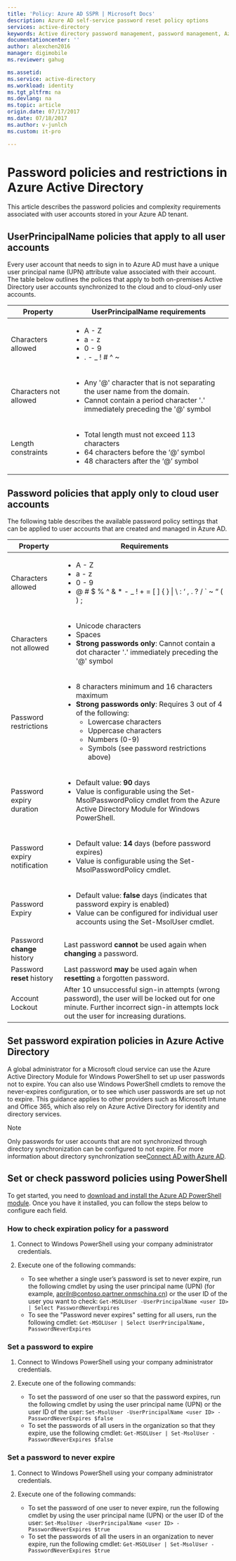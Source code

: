 ```yaml
---
title: 'Policy: Azure AD SSPR | Microsoft Docs'
description: Azure AD self-service password reset policy options
services: active-directory
keywords: Active directory password management, password management, Azure AD self service password reset
documentationcenter: ''
author: alexchen2016
manager: digimobile
ms.reviewer: gahug

ms.assetid: 
ms.service: active-directory
ms.workload: identity
ms.tgt_pltfrm: na
ms.devlang: na
ms.topic: article
origin.date: 07/17/2017
ms.date: 07/18/2017
ms.author: v-junlch
ms.custom: it-pro

---
```

# Password policies and restrictions in Azure Active Directory

This article describes the password policies and complexity requirements associated with user accounts stored in your Azure AD tenant.


## UserPrincipalName policies that apply to all user accounts

Every user account that needs to sign in to Azure AD must have a unique user principal name (UPN) attribute value associated with their account. The table below outlines the polices that apply to both on-premises Active Directory user accounts synchronized to the cloud and to cloud-only user accounts.

| Property | UserPrincipalName requirements |
| --- | --- |
| Characters allowed |<ul> <li>A - Z</li> <li>a - z</li><li>0 - 9</li> <li> . - \_ ! \# ^ \~</li></ul> |
| Characters not allowed |<ul> <li>Any '@' character that is not separating the user name from the domain.</li> <li>Cannot contain a period character '.' immediately preceding the '@' symbol</li></ul> |
| Length constraints |<ul> <li>Total length must not exceed 113 characters</li><li>64 characters before the ‘@’ symbol</li><li>48 characters after the ‘@’ symbol</li></ul> |

## Password policies that apply only to cloud user accounts

The following table describes the available password policy settings that can be applied to user accounts that are created and managed in Azure AD.

| Property | Requirements |
| --- | --- |
| Characters allowed |<ul><li>A - Z</li><li>a - z</li><li>0 - 9</li> <li>@ # $ % ^ & * - _ ! + = [ ] { } &#124; \ : ‘ , . ? / ` ~ “ ( ) ;</li></ul> |
| Characters not allowed |<ul><li>Unicode characters</li><li>Spaces</li><li> **Strong passwords only**: Cannot contain a dot character '.' immediately preceding the '@' symbol</li></ul> |
| Password restrictions |<ul><li>8 characters minimum and 16 characters maximum</li><li>**Strong passwords only**: Requires 3 out of 4 of the following:<ul><li>Lowercase characters</li><li>Uppercase characters</li><li>Numbers (0-9)</li><li>Symbols (see password restrictions above)</li></ul></li></ul> |
| Password expiry duration |<ul><li>Default value: **90** days </li><li>Value is configurable using the Set-MsolPasswordPolicy cmdlet from the Azure Active Directory Module for Windows PowerShell.</li></ul> |
| Password expiry notification |<ul><li>Default value: **14** days (before password expires)</li><li>Value is configurable using the Set-MsolPasswordPolicy cmdlet.</li></ul> |
| Password Expiry |<ul><li>Default value: **false** days (indicates that password expiry is enabled) </li><li>Value can be configured for individual user accounts using the Set-MsolUser cmdlet. </li></ul> |
| Password **change** history |Last password **cannot** be used again when **changing** a password. |
| Password **reset** history | Last password **may** be used again when **resetting** a forgotten password. |
| Account Lockout |After 10 unsuccessful sign-in attempts (wrong password), the user will be locked out for one minute. Further incorrect sign-in attempts lock out the user for increasing durations. |

## Set password expiration policies in Azure Active Directory

A global administrator for a Microsoft cloud service can use the Azure Active Directory Module for Windows PowerShell to set up user passwords not to expire. You can also use Windows PowerShell cmdlets to remove the never-expires configuration, or to see which user passwords are set up not to expire. This guidance applies to other providers such as Microsoft Intune and Office 365, which also rely on Azure Active Directory for identity and directory services.

> [!NOTE]
> Only passwords for user accounts that are not synchronized through directory synchronization can be configured to not expire. For more information about directory synchronization see[Connect AD with Azure AD](connect/active-directory-aadconnect.md).
>
>

## Set or check password policies using PowerShell

To get started, you need to [download and install the Azure AD PowerShell module](https://docs.microsoft.com/powershell/module/Azuread/?view=azureadps-2.0). Once you have it installed, you can follow the steps below to configure each field.

### How to check expiration policy for a password
1. Connect to Windows PowerShell using your company administrator credentials.
2. Execute one of the following commands:

   - To see whether a single user’s password is set to never expire, run the following cmdlet by using the user principal name (UPN) (for example, aprilr@contoso.partner.onmschina.cn) or the user ID of the user you want to check: `Get-MSOLUser -UserPrincipalName <user ID> | Select PasswordNeverExpires`
   - To see the "Password never expires" setting for all users, run the following cmdlet: `Get-MSOLUser | Select UserPrincipalName, PasswordNeverExpires`

### Set a password to expire

1. Connect to Windows PowerShell using your company administrator credentials.
2. Execute one of the following commands:

   - To set the password of one user so that the password expires, run the following cmdlet by using the user principal name (UPN) or the user ID of the user: `Set-MsolUser -UserPrincipalName <user ID> -PasswordNeverExpires $false`
   - To set the passwords of all users in the organization so that they expire, use the following cmdlet: `Get-MSOLUser | Set-MsolUser -PasswordNeverExpires $false`

### Set a password to never expire

1. Connect to Windows PowerShell using your company administrator credentials.
2. Execute one of the following commands:

   - To set the password of one user to never expire, run the following cmdlet by using the user principal name (UPN) or the user ID of the user: `Set-MsolUser -UserPrincipalName <user ID> -PasswordNeverExpires $true`
   - To set the passwords of all the users in an organization to never expire, run the following cmdlet: `Get-MSOLUser | Set-MsolUser -PasswordNeverExpires $true`

<!--Update_Description: wording update-->   